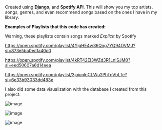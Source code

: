 Created using **Django**, and **Spotify API**. 
This will show you my top artists, songs, genres, and even recommend songs based on the ones I have in my library.

**Examples of Playlists that this code has created:**

Warning, these playlists contain songs marked _Explicit_ by Spotify

https://open.spotify.com/playlist/4YjgHE4w36Qng7YQ94OVMJ?si=873e5ba0ec1a40c0

https://open.spotify.com/playlist/4kRT42El3WZd3R1LnlSJM0?si=eed50607a6d14eea

https://open.spotify.com/playlist/3jaiuplnCLWu2PhTnVbLTe?si=6e33b93033dd483e

I also did some data visualization with the database I created from this project:

![image](https://github.com/user-attachments/assets/61466f74-831a-4734-9b97-4456234fcbde)

![image](https://github.com/user-attachments/assets/323a0030-92dc-4216-9254-036134a250c3)

![image](https://github.com/user-attachments/assets/c681f7a1-7368-4ca7-8413-7831bc260ce8)

